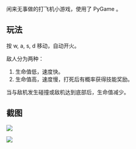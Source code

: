 闲来无事做的打飞机小游戏，使用了 PyGame 。

## 玩法

按 w, a, s, d 移动，自动开火。

敌人分为两种：

1. 生命值低，速度快。
2. 生命值高，速度慢，打死后有概率获得技能奖励。

当与敌机发生碰撞或敌机达到底部后，生命值减少。

## 截图

![](demonstration/1.png)

![](demonstration/2.png)
